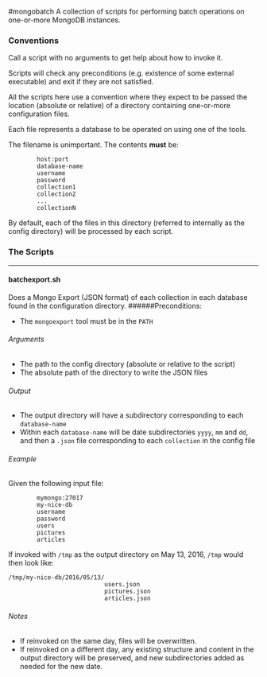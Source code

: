 
#mongobatch
A collection of scripts for performing batch operations on one-or-more MongoDB instances.

### Conventions

Call a script with no arguments to get help about how to invoke it.

Scripts will check any preconditions (e.g. existence of some external executable) and exit if they are not satisfied.

All the scripts here use a convention where they expect to be passed the location (absolute or relative) of a directory containing one-or-more configuration files.

Each file represents a database to be operated on using one of the tools.

The filename is unimportant. The contents **must** be:

```
        host:port
        database-name
        username
        password
        collection1
        collection2
        ...
        collectionN     
```

By default, each of the files in this directory (referred to internally as the config directory) will be processed by each script.

### The Scripts
___

#### batchexport.sh
Does a Mongo Export (JSON format) of each collection in each database found in the configuration directory.
######Preconditions:
- The `mongoexport` tool must be in the `PATH`
 
###### Arguments
- The path to the config directory (absolute or relative to the script)
- The absolute path of the directory to write the JSON files

###### Output
- The output directory will have a subdirectory corresponding to each `database-name`
- Within each `database-name` will be date subdirectories `yyyy`, `mm` and `dd`, and then a `.json` file corresponding to each `collection` in the config file

###### Example 
Given the following input file:

```
        mymongo:27017
        my-nice-db
        username
        password
        users
        pictures
        articles     
```
If invoked with `/tmp` as the output directory on May 13, 2016, `/tmp` would then look like:

```
/tmp/my-nice-db/2016/05/13/
    			           users.json
                           pictures.json
                           articles.json 
 ```
 
###### Notes
 - If reinvoked on the same day, files will be overwritten.
 - If reinvoked on a different day, any existing structure and content in the output directory will be preserved, and new subdirectories added as needed for the new date.
  




